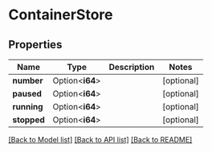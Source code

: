 # ContainerStore

## Properties

Name | Type | Description | Notes
------------ | ------------- | ------------- | -------------
**number** | Option<**i64**> |  | [optional]
**paused** | Option<**i64**> |  | [optional]
**running** | Option<**i64**> |  | [optional]
**stopped** | Option<**i64**> |  | [optional]

[[Back to Model list]](../README.md#documentation-for-models) [[Back to API list]](../README.md#documentation-for-api-endpoints) [[Back to README]](../README.md)


